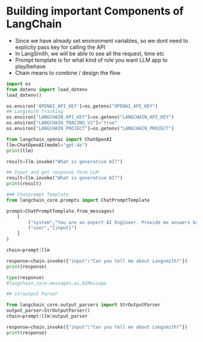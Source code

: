# Building important Components of LangChain

* Since we have already set environment variables, so we dont need to explicity pass key for calling the API
* In LangSmith, we will be able to see all the request, time etc
* Prompt template is for what kind of role you want LLM app to play/behave
* Chain means to combine / design the flow

```python
import os
from dotenv import load_dotenv
load_dotenv()

os.environ['OPENAI_API_KEY']=os.getenv("OPENAI_API_KEY")
## Langsmith Tracking
os.environ["LANGCHAIN_API_KEY"]=os.getenv("LANGCHAIN_API_KEY")
os.environ["LANGCHAIN_TRACING_V2"]="true"
os.environ["LANGCHAIN_PROJECT"]=os.getenv("LANGCHAIN_PROJECT")

from langchain_openai import ChatOpenAI
llm=ChatOpenAI(model="gpt-4o")
print(llm)

result=llm.invoke("What is generative AI?")

## Input and get response form LLM
result=llm.invoke("What is generative AI?")
print(result)

### Chatprompt Template
from langchain_core.prompts import ChatPromptTemplate

prompt=ChatPromptTemplate.from_messages(
    [
        ("system","You are an expert AI Engineer. Provide me answers based on the questions"),
        ("user","{input}")
    ]
)

chain=prompt|llm

response=chain.invoke({"input":"Can you tell me about Langsmith?"})
print(response)

type(response)
#langchain_core.messages.ai.AIMessage

## stroutput Parser

from langchain_core.output_parsers import StrOutputParser
output_parser=StrOutputParser()
chain=prompt|llm|output_parser

response=chain.invoke({"input":"Can you tell me about Langsmith?"})
print(response)
```
